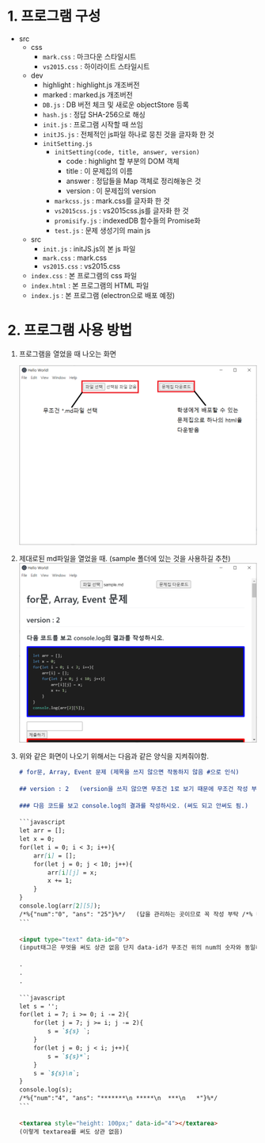 # 1. 프로그램 구성

- src
  - css
    - `mark.css` : 마크다운 스타일시트
    - `vs2015.css` : 하이라이트 스타일시트
  - dev
    - highlight : highlight.js 개조버전
    - marked : marked.js 개조버전
    - `DB.js` : DB 버전 체크 및 새로운 objectStore 등록
    - `hash.js` : 정답 SHA-256으로 해싱
    - `init.js` : 프로그램 시작할 때 쓰임
    - `initJS.js` : 전체적인 js파일 하나로 뭉친 것을 글자화 한 것
    - `initSetting.js`
      - `initSetting(code, title, answer, version)`
        - code : highlight 할 부분의 DOM 객체
        - title : 이 문제집의 이름
        - answer : 정답들을 Map 객체로 정리해놓은 것
        - version : 이 문제집의 version
      - `markcss.js` : mark.css를 글자화 한 것
      - `vs2015css.js` : vs2015css.js를 글자화 한 것
      - `promisify.js` : indexedDB 함수들의 Promise화
      - `test.js` : 문제 생성기의 main js
  - src
    - `init.js` : initJS.js의 본 js 파일
    - `mark.css` : mark.css
    - `vs2015.css` : vs2015.css
  - `index.css` : 본 프로그램의 css 파일
  - `index.html` : 본 프로그램의 HTML 파일
  - `index.js` : 본 프로그램 (electron으로 배포 예정)



# 2. 프로그램 사용 방법

1. 프로그램을 열었을 때 나오는 화면

   ![1](.\img\1.PNG)

   

2. 제대로된 md파일을 열었을 때. (sample 폴더에 있는 것을 사용하길 추천)
   ![2](.\img\2.PNG)

   

3. 위와 같은 화면이 나오기 위해서는 다음과 같은 양식을 지켜줘야함.

   ```markdown
   # for문, Array, Event 문제 (제목을 쓰지 않으면 작동하지 않음 #으로 인식)
   
   ## version : 2	(version을 쓰지 않으면 무조건 1로 보기 때문에 무조건 작성 부탁, ##으로 인식)
   
   ### 다음 코드를 보고 console.log의 결과를 작성하시오. (써도 되고 안써도 됨.)
   
   ​```javascript
   let arr = [];
   let x = 0;
   for(let i = 0; i < 3; i++){
       arr[i] = [];
       for(let j = 0; j < 10; j++){
           arr[i][j] = x;
           x += 1;
       }
   }
   console.log(arr[2][5]);
   /*%{"num":"0", "ans": "25"}%*/	(답을 관리하는 곳이므로 꼭 작성 부탁 /*% 내용 %*/. 내용은 JSON양식)
   ​```
   
   <input type="text" data-id="0">	
   (input태그은 무엇을 써도 상관 없음 단지 data-id가 무조건 위의 num의 숫자와 동일해야함.)
   
   .
   .
   .
   
   ​```javascript
   let s = '';
   for(let i = 7; i >= 0; i -= 2){
       for(let j = 7; j >= i; j -= 2){
           s = `${s} `;
       }
       for(let j = 0; j < i; j++){
           s = `${s}*`;
       }
       s = `${s}\n`;
   }
   console.log(s);
   /*%{"num":"4", "ans": "*******\n *****\n  ***\n   *"}%*/
   ​```
   
   <textarea style="height: 100px;" data-id="4"></textarea>
   (이렇게 textarea를 써도 상관 없음)
   ```